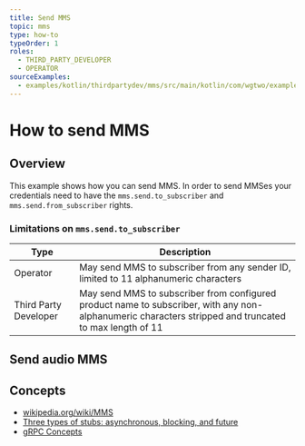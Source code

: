 ```yaml
---
title: Send MMS
topic: mms
type: how-to
typeOrder: 1
roles:
  - THIRD_PARTY_DEVELOPER
  - OPERATOR
sourceExamples:
  - examples/kotlin/thirdpartydev/mms/src/main/kotlin/com/wgtwo/examples/thirdpartydev/mms/SendAudioToSubscriber.kt
---
```


# How to send MMS

## Overview

This example shows how you can send MMS. In order to send MMSes your credentials need to have the
`mms.send.to_subscriber` and `mms.send.from_subscriber` rights.

### Limitations on `mms.send.to_subscriber`

| Type                  | Description |
| --------------------- | ----------|
| Operator              | May send MMS to subscriber from any sender ID, limited to 11 alphanumeric characters |
| Third Party Developer | May send MMS to subscriber from configured product name to subscriber, with any non-alphanumeric characters stripped and truncated to max length of 11 |

## Send audio MMS
<CodeSnippet
  :kotlinDeps="['mms-grpc', 'utils-grpc']"
  :kotlin="$sourceExamplesMap['examples/kotlin/thirdpartydev/mms/src/main/kotlin/com/wgtwo/examples/thirdpartydev/mms/SendAudioToSubscriber.kt']"
  />

## Concepts
* [wikipedia.org/wiki/MMS](https://en.wikipedia.org/wiki/Multimedia_Messaging_Service)
* [Three types of stubs: asynchronous, blocking, and future](https://grpc.io/docs/reference/java/generated-code/)
* [gRPC Concepts](https://grpc.io/docs/guides/concepts/)
